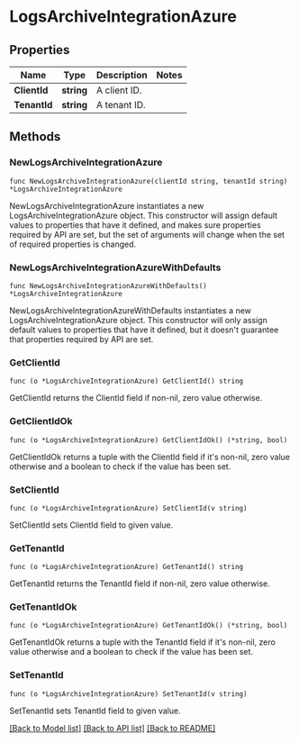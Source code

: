 # LogsArchiveIntegrationAzure

## Properties

Name | Type | Description | Notes
---- | ---- | ----------- | ------
**ClientId** | **string** | A client ID. | 
**TenantId** | **string** | A tenant ID. | 

## Methods

### NewLogsArchiveIntegrationAzure

`func NewLogsArchiveIntegrationAzure(clientId string, tenantId string) *LogsArchiveIntegrationAzure`

NewLogsArchiveIntegrationAzure instantiates a new LogsArchiveIntegrationAzure object.
This constructor will assign default values to properties that have it defined,
and makes sure properties required by API are set, but the set of arguments
will change when the set of required properties is changed.

### NewLogsArchiveIntegrationAzureWithDefaults

`func NewLogsArchiveIntegrationAzureWithDefaults() *LogsArchiveIntegrationAzure`

NewLogsArchiveIntegrationAzureWithDefaults instantiates a new LogsArchiveIntegrationAzure object.
This constructor will only assign default values to properties that have it defined,
but it doesn't guarantee that properties required by API are set.

### GetClientId

`func (o *LogsArchiveIntegrationAzure) GetClientId() string`

GetClientId returns the ClientId field if non-nil, zero value otherwise.

### GetClientIdOk

`func (o *LogsArchiveIntegrationAzure) GetClientIdOk() (*string, bool)`

GetClientIdOk returns a tuple with the ClientId field if it's non-nil, zero value otherwise
and a boolean to check if the value has been set.

### SetClientId

`func (o *LogsArchiveIntegrationAzure) SetClientId(v string)`

SetClientId sets ClientId field to given value.


### GetTenantId

`func (o *LogsArchiveIntegrationAzure) GetTenantId() string`

GetTenantId returns the TenantId field if non-nil, zero value otherwise.

### GetTenantIdOk

`func (o *LogsArchiveIntegrationAzure) GetTenantIdOk() (*string, bool)`

GetTenantIdOk returns a tuple with the TenantId field if it's non-nil, zero value otherwise
and a boolean to check if the value has been set.

### SetTenantId

`func (o *LogsArchiveIntegrationAzure) SetTenantId(v string)`

SetTenantId sets TenantId field to given value.



[[Back to Model list]](../README.md#documentation-for-models) [[Back to API list]](../README.md#documentation-for-api-endpoints) [[Back to README]](../README.md)


